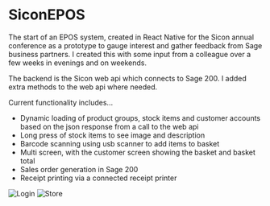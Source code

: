 # SiconEPOS

The start of an EPOS system, created in React Native for the Sicon annual conference as a prototype to gauge interest and gather feedback from Sage business partners.  I created this with some input from a colleague over a few weeks in evenings and on weekends.

The backend is the Sicon web api which connects to Sage 200.  I added extra methods to the web api where needed.

Current functionality includes...

* Dynamic loading of product groups, stock items and customer accounts based on the json response from a call to the web api
* Long press of stock items to see image and description
* Barcode scanning using usb scanner to add items to basket
* Multi screen, with the customer screen showing the basket and basket total
* Sales order generation in Sage 200
* Receipt printing via a connected receipt printer

![Login](Images/SiconEPOSLogin.png)
![Store](Images/SiconEPOS1.png)
